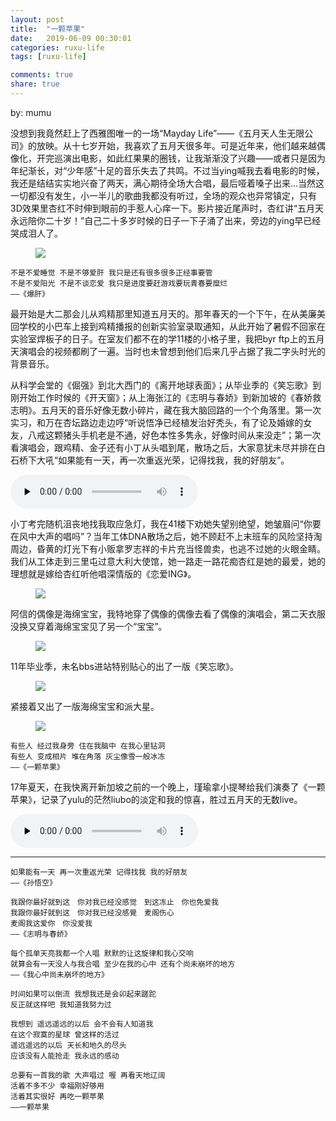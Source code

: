 ```yaml
---
layout: post
title:  "一颗苹果"
date:   2019-06-09 00:30:01
categories: ruxu-life
tags: [ruxu-life]

comments: true
share: true
---
```

by: mumu

没想到我竟然赶上了西雅图唯一的一场“Mayday Life”——《五月天人生无限公司》的放映。从十七岁开始，我喜欢了五月天很多年。可是近年来，他们越来越偶像化，开完巡演出电影，如此红果果的圈钱，让我渐渐没了兴趣——或者只是因为年纪渐长，对“少年感”十足的音乐失去了共鸣。不过当ying喊我去看电影的时候，我还是结结实实地兴奋了两天，满心期待全场大合唱，最后哑着嗓子出来...当然这一切都没有发生，小一半儿的歌曲我都没有听过，全场的观众也异常镇定，只有3D效果里杏红不时伸到眼前的手惹人心痒一下。影片接近尾声时，杏红讲“五月天永远陪你二十岁！”自己二十多岁时候的日子一下子涌了出来，旁边的ying早已经哭成泪人了。

<figure>
<a href="{{ site.url }}/images/asin-wanzi.jpg"><img src="{{ site.url }}/images/asin-wanzi.jpg"></a>
</figure>

```
不是不爱睡觉 不是不够爱肝 我只是还有很多很多正经事要管
不是不爱阳光 不是不谈恋爱 我只是进度要赶游戏要玩青春要糜烂
——《爆肝》
```

最开始是大二那会儿从鸡精那里知道五月天的。那年春天的一个下午，在从美廉美回学校的小巴车上接到鸡精播报的创新实验室录取通知，从此开始了暑假不回家在实验室焊板子的日子。在室友们都不在的学11楼的小格子里，我把byr ftp上的五月天演唱会的视频都刷了一遍。当时也未曾想到他们后来几乎占据了我二字头时光的背景音乐。

从科学会堂的《倔强》到北大西门的《离开地球表面》；从毕业季的《笑忘歌》到刚开始工作时候的《开天窗》；从上海张江的《志明与春娇》到新加坡的《春娇救志明》。五月天的音乐好像无数小碎片，藏在我大脑回路的一个个角落里。第一次实习，和万在杏坛路边走边哼“听说悟净已经植发治好秃头，有了论及婚嫁的女友，八戒这颗猪头手机老是不通，好色本性多隽永，好像时间从来没走”；第一次看演唱会，跟鸡精、金子还有小丁从头唱到尾，散场之后，大家意犹未尽并排在白石桥下大吼“如果能有一天，再一次重返光荣，记得找我，我的好朋友”。

<audio controls preload="none" >
 <source src="{{ site.url }}/images/zhizu-wan.mp3" type="audio/mp3" />
  <p>Your browser does not support HTML5 audio.</p>
</audio>

小丁考完随机沮丧地找我取应急灯，我在41楼下劝她失望别绝望，她皱眉问“你要在风中大声的唱吗”？当年工体DNA散场之后，她不顾赶不上末班车的风险坚持淘周边，昏黄的灯光下有小贩拿罗志祥的卡片充当怪兽卖，也逃不过她的火眼金睛。我们从工体走到三里屯过意大利大使馆，她一路走一路花痴杏红是她的最爱，她的理想就是嫁给杏红听他唱深情版的《恋爱ING》。

<figure>
<a href="{{ site.url }}/images/asin-haimian.jpg"><img src="{{ site.url }}/images/asin-haimian.jpg"></a>
</figure>

阿信的偶像是海绵宝宝，我特地穿了偶像的偶像去看了偶像的演唱会，第二天衣服没换又穿着海绵宝宝见了另一个“宝宝”。

<figure>
<a href="{{ site.url }}/images/haimian-baobao.jpg"><img src="{{ site.url }}/images/haimian-baobao.jpg"></a>
</figure>

11年毕业季，未名bbs进站特别贴心的出了一版《笑忘歌》。
<figure>
<a href="{{ site.url }}/images/xiaowangge.jpg"><img src="{{ site.url }}/images/xiaowangge.jpg"></a>
</figure>

紧接着又出了一版海绵宝宝和派大星。
<figure>
<a href="{{ site.url }}/images/biyehaibao.jpg"><img src="{{ site.url }}/images/biyehaibao.jpg"></a>
</figure>

```
有些人 经过我身旁 住在我脑中 在我心里钻洞
有些人 变成相片 堆在角落 灰尘像雪一般冰冻
——《一颗苹果》
```

17年夏天，在我快离开新加坡之前的一个晚上，瑾瑜拿小提琴给我们演奏了《一颗苹果》，记录了yulu的茫然liubo的淡定和我的惊喜，胜过五月天的无数live。

<audio controls preload="none" >
 <source src="{{ site.url }}/images/yikepingguo.m4a" type="audio/mp4" />
  <p>Your browser does not support HTML5 audio.</p>
</audio>

-----------------------------------------------------------------------------------------------------------

```
如果能有一天 再一次重返光荣 记得找我 我的好朋友
——《孙悟空》
```

```
我跟你最好就到这　你对我已经没感觉　到这冻止　你也免爱我
我跟你最好就到这　你对我已经没感覺　麦阁伤心
麦阁我这爱你　你没爱我
——《志明与春娇》
```

```
每个孤单天亮我都一个人唱 默默的让这旋律和我心交响
就算会有一天没人与我合唱 至少在我的心中 还有个尚未崩坏的地方
——《我心中尚未崩坏的地方》
```

```
时间如果可以倒流 我想我还是会卯起来蹉跎
反正就这样吧 我知道我努力过

我想到 遥远遥远的以后 会不会有人知道我
在这个寂寞的星球 曾这样的活过
遥远遥远的以后 天长和地久的尽头
应该没有人能抢走 我永远的感动

总要有一首我的歌 大声唱过 喔 再看天地辽阔
活着不多不少 幸福刚好够用
活着其实很好 再吃一颗苹果
——一颗苹果
```
